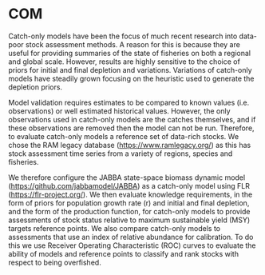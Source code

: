 # COM
Catch-only models have been the focus of much recent research into data-poor stock assessment methods. A reason for this is because they are useful for providing summaries of the state of fisheries on both a regional and global scale. However, results are highly sensitive to the choice of priors for initial and final depletion and variations. Variations of catch-only models have steadily grown focusing on the heuristic used to generate the depletion priors. 

Model validation requires estimates to be compared to known values (i.e. observations) or well estimated historical values. However, the only observations used in catch-only models are the catches themselves, and if these observations are removed then the model can not be run. Therefore, to evaluate catch-only models a reference set of data-rich stocks. We chose the RAM legacy database (https://www.ramlegacy.org/) as this has stock assessment time series from a variety of regions, species and fisheries. 

We therefore configure the JABBA state-space biomass dynamic model (https://github.com/jabbamodel/JABBA) as a catch-only model using FLR (https://flr-project.org/). We then evaluate knowledge requirements, in the form of priors for population growth rate (r) and initial and final depletion, and the form of the production function, for catch-only models to provide assessments of stock status relative to maximum sustainable yield (MSY) targets reference points. We also compare catch-only models to assessments that use an index of relative abundance for calibration. To do this we use Receiver Operating Characteristic (ROC) curves to evaluate the ability of models and reference points to classify and rank stocks with respect to being overfished. 
